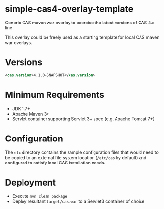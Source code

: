 simple-cas4-overlay-template
============================

Generic CAS maven war overlay to exercise the latest versions of CAS 4.x line

This overlay could be freely used as a starting template for local CAS maven war overlays.

# Versions
```xml
<cas.version>4.1.0-SNAPSHOT</cas.version>
```

# Minimum Requirements
* JDK 1.7+
* Apache Maven 3+
* Servlet container supporting Servlet 3+ spec (e.g. Apache Tomcat 7+)

# Configuration
The `etc` directory contains the sample configuration files that would need to be copied to an external file system location (`/etc/cas` by default) and configured to satisfy local CAS installation needs.

# Deployment

* Execute `mvn clean package`
* Deploy resultant `target/cas.war` to a Servlet3 container of choice
